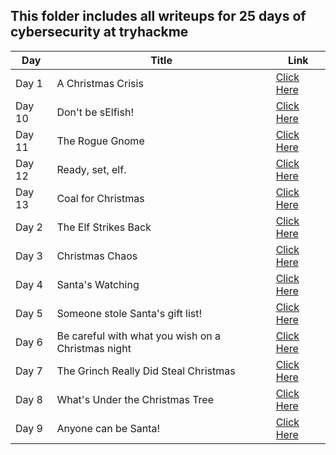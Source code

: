 ## This folder includes all writeups for 25 days of cybersecurity at tryhackme

| Day | Title | Link |
| ----| ----  | ---- |
| Day 1 | A Christmas Crisis | [Click Here](Day1%20A%20Christmas%20Crisis.md)
| Day 10 | Don't be sElfish! | [Click Here](Day10%20Don't%20be%20sElfish!.md)
| Day 11 | The Rogue Gnome | [Click Here](Day11%20The%20Rogue%20Gnome.md)
| Day 12 | Ready, set, elf. | [Click Here](Day12%20Ready,%20set,%20elf..md)
| Day 13 | Coal for Christmas | [Click Here](Day13%20Coal%20for%20Christmas.md)
| Day 2 | The Elf Strikes Back | [Click Here](Day2%20The%20Elf%20Strikes%20Back.md)
| Day 3 | Christmas Chaos | [Click Here](Day3%20Christmas%20Chaos.md)
| Day 4 | Santa's Watching | [Click Here](Day4%20Santa's%20Watching.md)
| Day 5 | Someone stole Santa's gift list! | [Click Here](Day5%20Someone%20stole%20Santa's%20gift%20list!.md)
| Day 6 | Be careful with what you wish on a Christmas night | [Click Here](Day6%20Be%20careful%20with%20what%20you%20wish%20on%20a%20Christmas%20night.md)
| Day 7 | The Grinch Really Did Steal Christmas | [Click Here](Day7%20The%20Grinch%20Really%20Did%20Steal%20Christmas.md)
| Day 8 | What's Under the Christmas Tree | [Click Here](Day8%20What's%20Under%20the%20Christmas%20Tree.md)
| Day 9 | Anyone can be Santa! | [Click Here](Day9%20Anyone%20can%20be%20Santa!.md)
